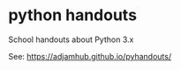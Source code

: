 # python handouts

School handouts about Python 3.x

See: <a href="https://adjamhub.github.io/pyhandouts/" target="_blank">https://adjamhub.github.io/pyhandouts/</a>

